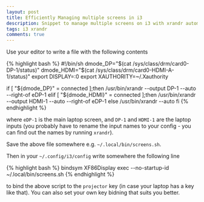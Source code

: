 ```yaml
---
layout: post
title: Efficiently Managing multiple screens in i3
description: Snippet to manage multiple screens on i3 with xrandr automatically.
tags: i3 xrandr
comments: true
---
```


Use your editor to write a file with the following contents

{% highlight bash %}
#!/bin/sh
dmode_DP="$(cat /sys/class/drm/card0-DP-1/status)"
dmode_HDMI="$(cat /sys/class/drm/card0-HDMI-A-1/status)"
export DISPLAY=:0
export XAUTHORITY=~/.Xauthority

if [ "${dmode_DP}" = connected ];then
    /usr/bin/xrandr --output DP-1 --auto --right-of eDP-1
elif [ "${dmode_HDMI}" = connected ];then
    /usr/bin/xrandr --output HDMI-1 --auto --right-of eDP-1
else /usr/bin/xrandr --auto
fi
{% endhighlight %}

where `eDP-1` is the main laptop screen, and `DP-1` and `HDMI-1` are
the laptop inputs (you probably have to rename the input names to your
config - you can find out the names by running `xrandr`).

Save the above file somewhere e.g. `~/.local/bin/screens.sh`.

Then in your `~/.config/i3/config` write somewhere the following line

{% highlight bash %} bindsym XF86Display exec --no-startup-id
~/.local/bin/screens.sh {% endhighlight %}

to bind the above script to the `projector` key (in case your laptop
has a key like that). You can also set your own key bidning that suits
you better.
